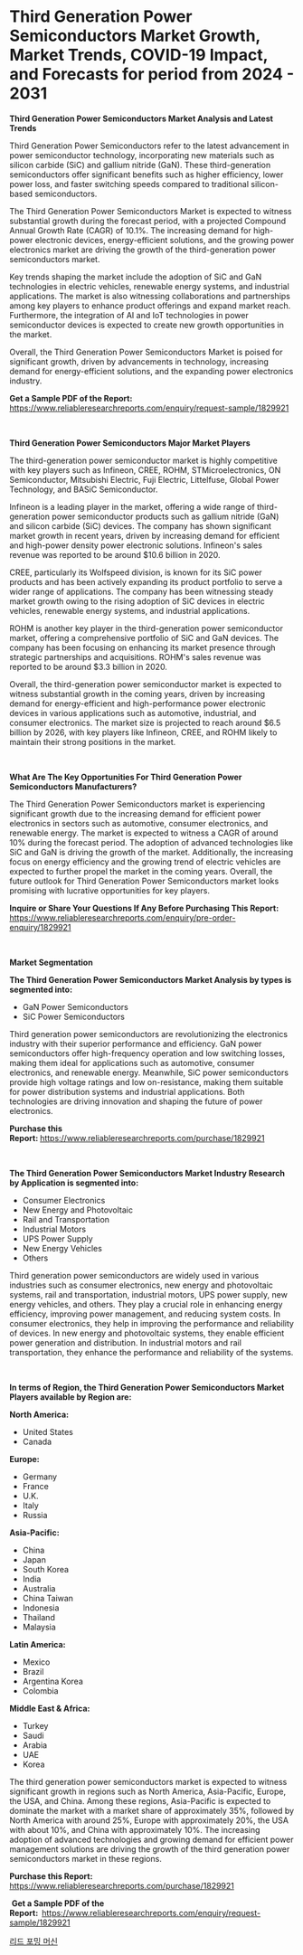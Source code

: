 <p><h1>Third Generation Power Semiconductors Market Growth, Market Trends, COVID-19 Impact, and Forecasts for period from 2024 - 2031</h1></p><p><strong>Third Generation Power Semiconductors Market Analysis and Latest Trends</strong></p>
<p><p>Third Generation Power Semiconductors refer to the latest advancement in power semiconductor technology, incorporating new materials such as silicon carbide (SiC) and gallium nitride (GaN). These third-generation semiconductors offer significant benefits such as higher efficiency, lower power loss, and faster switching speeds compared to traditional silicon-based semiconductors.</p><p>The Third Generation Power Semiconductors Market is expected to witness substantial growth during the forecast period, with a projected Compound Annual Growth Rate (CAGR) of 10.1%. The increasing demand for high-power electronic devices, energy-efficient solutions, and the growing power electronics market are driving the growth of the third-generation power semiconductors market.</p><p>Key trends shaping the market include the adoption of SiC and GaN technologies in electric vehicles, renewable energy systems, and industrial applications. The market is also witnessing collaborations and partnerships among key players to enhance product offerings and expand market reach. Furthermore, the integration of AI and IoT technologies in power semiconductor devices is expected to create new growth opportunities in the market.</p><p>Overall, the Third Generation Power Semiconductors Market is poised for significant growth, driven by advancements in technology, increasing demand for energy-efficient solutions, and the expanding power electronics industry.</p></p>
<p><strong>Get a Sample PDF of the Report:&nbsp;</strong> <a href="https://www.reliableresearchreports.com/enquiry/request-sample/1829921">https://www.reliableresearchreports.com/enquiry/request-sample/1829921</a></p>
<p>&nbsp;</p>
<p><strong>Third Generation Power Semiconductors Major Market Players</strong></p>
<p><p>The third-generation power semiconductor market is highly competitive with key players such as Infineon, CREE, ROHM, STMicroelectronics, ON Semiconductor, Mitsubishi Electric, Fuji Electric, Littelfuse, Global Power Technology, and BASiC Semiconductor. </p><p>Infineon is a leading player in the market, offering a wide range of third-generation power semiconductor products such as gallium nitride (GaN) and silicon carbide (SiC) devices. The company has shown significant market growth in recent years, driven by increasing demand for efficient and high-power density power electronic solutions. Infineon's sales revenue was reported to be around $10.6 billion in 2020.</p><p>CREE, particularly its Wolfspeed division, is known for its SiC power products and has been actively expanding its product portfolio to serve a wider range of applications. The company has been witnessing steady market growth owing to the rising adoption of SiC devices in electric vehicles, renewable energy systems, and industrial applications.</p><p>ROHM is another key player in the third-generation power semiconductor market, offering a comprehensive portfolio of SiC and GaN devices. The company has been focusing on enhancing its market presence through strategic partnerships and acquisitions. ROHM's sales revenue was reported to be around $3.3 billion in 2020.</p><p>Overall, the third-generation power semiconductor market is expected to witness substantial growth in the coming years, driven by increasing demand for energy-efficient and high-performance power electronic devices in various applications such as automotive, industrial, and consumer electronics. The market size is projected to reach around $6.5 billion by 2026, with key players like Infineon, CREE, and ROHM likely to maintain their strong positions in the market.</p></p>
<p>&nbsp;</p>
<p><strong>What Are The Key Opportunities For Third Generation Power Semiconductors Manufacturers?</strong></p>
<p><p>The Third Generation Power Semiconductors market is experiencing significant growth due to the increasing demand for efficient power electronics in sectors such as automotive, consumer electronics, and renewable energy. The market is expected to witness a CAGR of around 10% during the forecast period. The adoption of advanced technologies like SiC and GaN is driving the growth of the market. Additionally, the increasing focus on energy efficiency and the growing trend of electric vehicles are expected to further propel the market in the coming years. Overall, the future outlook for Third Generation Power Semiconductors market looks promising with lucrative opportunities for key players.</p></p>
<p><strong>Inquire or Share Your Questions If Any Before Purchasing This Report:</strong> <a href="https://www.reliableresearchreports.com/enquiry/pre-order-enquiry/1829921">https://www.reliableresearchreports.com/enquiry/pre-order-enquiry/1829921</a></p>
<p>&nbsp;</p>
<p><strong>Market Segmentation</strong></p>
<p><strong>The Third Generation Power Semiconductors Market Analysis by types is segmented into:</strong></p>
<p><ul><li>GaN Power Semiconductors</li><li>SiC Power Semiconductors</li></ul></p>
<p><p>Third generation power semiconductors are revolutionizing the electronics industry with their superior performance and efficiency. GaN power semiconductors offer high-frequency operation and low switching losses, making them ideal for applications such as automotive, consumer electronics, and renewable energy. Meanwhile, SiC power semiconductors provide high voltage ratings and low on-resistance, making them suitable for power distribution systems and industrial applications. Both technologies are driving innovation and shaping the future of power electronics.</p></p>
<p><strong>Purchase this Report:&nbsp;</strong><a href="https://www.reliableresearchreports.com/purchase/1829921">https://www.reliableresearchreports.com/purchase/1829921</a></p>
<p>&nbsp;</p>
<p><strong>The Third Generation Power Semiconductors Market Industry Research by Application is segmented into:</strong></p>
<p><ul><li>Consumer Electronics</li><li>New Energy and Photovoltaic</li><li>Rail and Transportation</li><li>Industrial Motors</li><li>UPS Power Supply</li><li>New Energy Vehicles</li><li>Others</li></ul></p>
<p><p>Third generation power semiconductors are widely used in various industries such as consumer electronics, new energy and photovoltaic systems, rail and transportation, industrial motors, UPS power supply, new energy vehicles, and others. They play a crucial role in enhancing energy efficiency, improving power management, and reducing system costs. In consumer electronics, they help in improving the performance and reliability of devices. In new energy and photovoltaic systems, they enable efficient power generation and distribution. In industrial motors and rail transportation, they enhance the performance and reliability of the systems.</p></p>
<p>&nbsp;</p>
<p><strong>In terms of Region, the Third Generation Power Semiconductors Market Players available by Region are:</strong></p>
<p>
    <p> <strong> North America: </strong>
        <ul>
            <li>United States</li>
            <li>Canada</li>
        </ul>
        </p> 
    <p> <strong> Europe: </strong>
        <ul>
            <li>Germany</li>
            <li>France</li>
            <li>U.K.</li>
            <li>Italy</li>
            <li>Russia</li>
        </ul>
        </p> 
    <p> <strong> Asia-Pacific: </strong>
        <ul>
            <li>China</li>
            <li>Japan</li>
            <li>South Korea</li>
            <li>India</li>
            <li>Australia</li>
            <li>China Taiwan</li>
            <li>Indonesia</li>
            <li>Thailand</li>
            <li>Malaysia</li>
        </ul>
        </p> 
    <p> <strong> Latin America: </strong>
        <ul>
            <li>Mexico</li>
            <li>Brazil</li>
            <li>Argentina Korea</li>
            <li>Colombia</li>
        </ul>
        </p> 
    <p> <strong> Middle East & Africa: </strong>
        <ul>
            <li>Turkey</li>
            <li>Saudi</li>
            <li>Arabia</li>
            <li>UAE</li>
            <li>Korea</li>
        </ul>
    </p>
    </p>
<p><p>The third generation power semiconductors market is expected to witness significant growth in regions such as North America, Asia-Pacific, Europe, the USA, and China. Among these regions, Asia-Pacific is expected to dominate the market with a market share of approximately 35%, followed by North America with around 25%, Europe with approximately 20%, the USA with about 10%, and China with approximately 10%. The increasing adoption of advanced technologies and growing demand for efficient power management solutions are driving the growth of the third generation power semiconductors market in these regions.</p></p>
<p><strong>Purchase this Report: </strong><a href="https://www.reliableresearchreports.com/purchase/1829921">https://www.reliableresearchreports.com/purchase/1829921</a></p>
<p>&nbsp;<strong>Get a Sample PDF of the Report:&nbsp;&nbsp;</strong><a href="https://www.reliableresearchreports.com/enquiry/request-sample/1829921">https://www.reliableresearchreports.com/enquiry/request-sample/1829921</a></p>
<p><strong></strong></p>
<p><p><a href="https://github.com/sougarounis/Market-Research-Report-List-3/blob/main/428666512359.md">리드 포밍 머신</a></p></p>